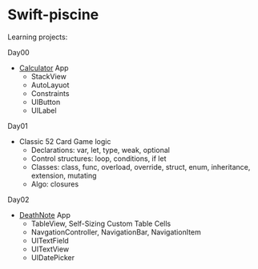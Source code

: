 # Swift-piscine
Learning projects:

Day00 
- [Calculator](https://github.com/LidiaGr/Swift-piscine/tree/main/day00) App   
  - StackView   
  - AutoLayuot
  - Constraints
  - UIButton
  - UILabel

Day01 
- Classic 52 Card Game logic
  - Declarations: var, let, type, weak, optional
  - Control structures: loop, conditions, if let
  - Classes: class, func, overload, override, struct, enum, inheritance, extension, mutating
  - Algo: closures

Day02
- [DeathNote](https://github.com/LidiaGr/Swift_piscine/blob/main/day02) App
  - TableView, Self-Sizing Custom Table Cells
  - NavgationController, NavigationBar, NavigationItem
  - UITextField
  - UITextView
  - UIDatePicker
